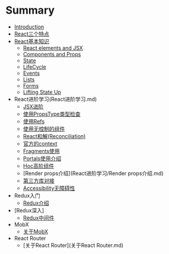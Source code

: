 # Summary

* [Introduction](README.md)
* [React三个特点](chapter1.md)
* [React基本知识](React基本知识.md)
  * [React elements and JSX](React基本知识/react-elements.md)
  * [Components and Props](React基本知识/components-and-props.md)
  * [State](React基本知识/state.md)
  * [LifeCycle](React基本知识/lifecycle.md)
  * [Events](React基本知识events.md)
  * [Lists](React基本知识/lists.md)
  * [Forms](React基本知识/forms.md)
  * [Lifting State Up](React基本知识/lifting-state-up.md)
* React进阶学习(React进阶学习.md)
  * [JSX进阶](React进阶学习/JSX进阶.md)
  * [使用PropsType类型检查](React进阶学习/使用PropsType类型检查.md)
  * [使用Refs](React进阶学习/使用Refs.md)
  * [使用无控制的组件](使用无控制的组件.md)
  * [React和解\(Reconciliation\)](React和解\(Reconciliation\).md)
  * [官方的context](React进阶学习/guan-fang-de-context.md)
  * [Fragments使用](React进阶学习/官方的context.md)
  * [Portals使用介绍](React进阶学习/Portals使用介绍.md)
  * [Hoc高阶组件](React进阶学习/Hoc高阶组件.md)
  * [Render props介绍](React进阶学习/Render props介绍.md)
  * [第三方库对接](React进阶学习/第三方库对接.md)
  * [Accessibility无障碍性](React进阶学习/Accessibility无障碍性.md)
* Redux入门
  * [Redux介绍](Redux介绍.md)
* [Redux深入]
  * [Redux中间件](Redux深入/Redux中间件.md)
* MobX
  * [关于MobX](关于MobX.md)
* React Router
  * [关于React Router](关于React Router.md)
